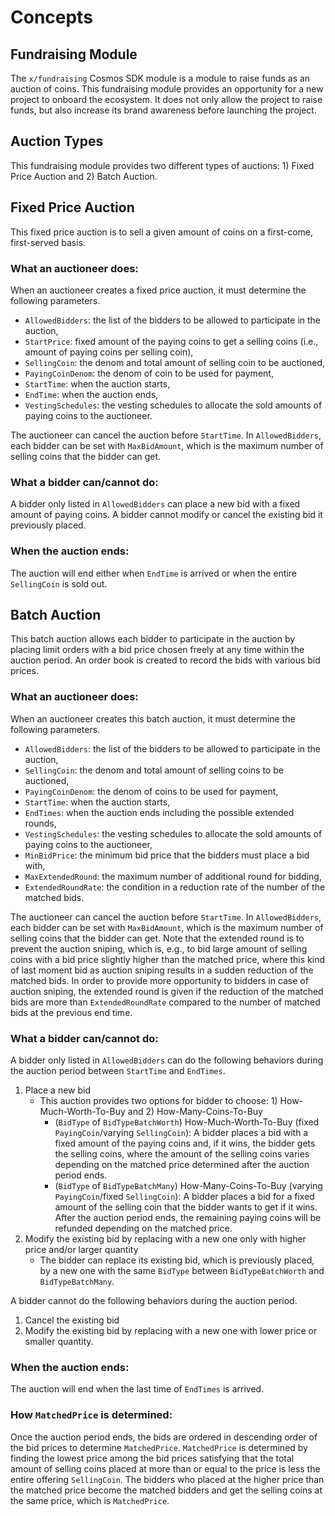<!-- order: 1 -->

# Concepts

## Fundraising Module

The `x/fundraising` Cosmos SDK module is a module to raise funds as an auction of coins. This fundraising module provides an opportunity for a new project to onboard the ecosystem. It does not only allow the project to raise funds, but also increase its brand awareness before launching the project.

## Auction Types

This fundraising module provides two different types of auctions: 1) Fixed Price Auction and 2) Batch Auction.

## Fixed Price Auction

This fixed price auction is to sell a given amount of coins on a first-come, first-served basis.

### What an auctioneer does:
When an auctioneer creates a fixed price auction, it must determine the following parameters.

- `AllowedBidders`: the list of the bidders to be allowed to participate in the auction,
- `StartPrice`: fixed amount of the paying coins to get a selling coins (i.e., amount of paying coins per selling coin),
- `SellingCoin`: the denom and total amount of selling coin to be auctioned,
- `PayingCoinDenom`: the denom of coin to be used for payment,
- `StartTime`: when the auction starts,
- `EndTime`: when the auction ends,
- `VestingSchedules`: the vesting schedules to allocate the sold amounts of paying coins to the auctioneer.

The auctioneer can cancel the auction before `StartTime`.
In `AllowedBidders`, each bidder can be set with `MaxBidAmount`, which is the maximum number of selling coins that the bidder can get.

### What a bidder can/cannot do:

A bidder only listed in `AllowedBidders` can place a new bid with a fixed amount of paying coins. 
A bidder cannot modify or cancel the existing bid it previously placed.

### When the auction ends:

The auction will end either when `EndTime` is arrived or when the entire `SellingCoin` is sold out.



## Batch Auction

This batch auction allows each bidder to participate in the auction by placing limit orders with a bid price chosen freely at any time within the auction period. An order book is created to record the bids with various bid prices.

### What an auctioneer does:

When an auctioneer creates this batch auction, it must determine the following parameters.

- `AllowedBidders`: the list of the bidders to be allowed to participate in the auction,
- `SellingCoin`: the denom and total amount of selling coins to be auctioned,
- `PayingCoinDenom`: the denom of coins to be used for payment,
- `StartTime`: when the auction starts,
- `EndTimes`: when the auction ends including the possible extended rounds,
- `VestingSchedules`: the vesting schedules to allocate the sold amounts of paying coins to the auctioneer,
- `MinBidPrice`: the minimum bid price that the bidders must place a bid with,
- `MaxExtendedRound`: the maximum number of additional round for bidding,
- `ExtendedRoundRate`: the condition in a reduction rate of the number of the matched bids.

The auctioneer can cancel the auction before `StartTime`.
In `AllowedBidders`, each bidder can be set with `MaxBidAmount`, which is the maximum number of selling coins that the bidder can get.
Note that the extended round is to prevent the auction sniping, which is, e.g., to bid large amount of selling coins with a bid price slightly higher than the matched price, where this kind of last moment bid as auction sniping results in a sudden reduction of the matched bids. 
In order to provide more opportunity to bidders in case of auction sniping, the extended round is given if the reduction of the matched bids are more than `ExtendedRoundRate` compared to the number of matched bids at the previous end time.

### What a bidder can/cannot do:

A bidder only listed in `AllowedBidders` can do the following behaviors during the auction period between `StartTime` and `EndTimes`.
1. Place a new bid
    - This auction provides two options for bidder to choose: 1) How-Much-Worth-To-Buy and 2) How-Many-Coins-To-Buy
        - (`BidType` of `BidTypeBatchWorth`) How-Much-Worth-To-Buy (fixed `PayingCoin`/varying `SellingCoin`): A bidder places a bid with a fixed amount of the paying coins and, if it wins, the bidder gets the selling coins, where the amount of the selling coins varies depending on the matched price determined after the auction period ends.
        - (`BidType` of `BidTypeBatchMany`) How-Many-Coins-To-Buy (varying `PayingCoin`/fixed `SellingCoin`): A bidder places a bid for a fixed amount of the selling coin that the bidder wants to get if it wins. After the auction period ends, the remaining paying coins will be refunded depending on the matched price.
2. Modify the existing bid by replacing with a new one only with higher price and/or larger quantity
    - The bidder can replace its existing bid, which is previously placed, by a new one with the same `BidType` between `BidTypeBatchWorth` and `BidTypeBatchMany`.

A bidder cannot do the following behaviors during the auction period.

1. Cancel the existing bid 
2. Modify the existing bid by replacing with a new one with lower price or smaller quantity.

### When the auction ends:

The auction will end when the last time of `EndTimes` is arrived.

### How `MatchedPrice` is determined:

Once the auction period ends, the bids are ordered in descending order of the bid prices to determine `MatchedPrice`. `MatchedPrice` is determined by finding the lowest price among the bid prices satisfying that the total amount of selling coins placed at more than or equal to the price is less the entire offering `SellingCoin`.
The bidders who placed at the higher price than the matched price become the matched bidders and get the selling coins at the same price, which is `MatchedPrice`. 
